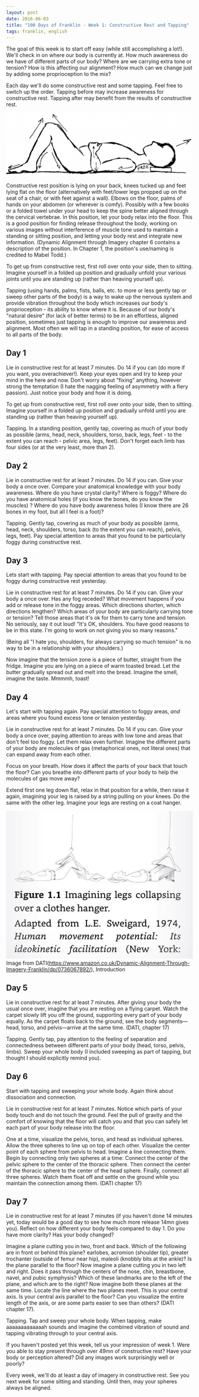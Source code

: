 ```yaml
---
layout: post
date: 2016-06-03
title: "100 Days of Franklin - Week 1: Constructive Rest and Tapping"
tags: franklin, english
---
```


The goal of this week is to start off easy (while still accomplishing a lot!). We'll check in on where our body is currently at. How much awareness do we have of different parts of our body? Where are we carrying extra tone or tension? How is this affecting our alignment? How much can we change just by adding some proprioception to the mix? 

Each day we'll do some constructive rest and some tapping. Feel free to switch up the order. Tapping before may increase awareness for constructive rest. Tapping after may benefit from the results of constructive rest.

![Constructive Rest Drawing](/images/Lie-Down-Drawing.jpg)

Constructive rest position is lying on your back, knees tucked up and feet lying flat on the floor (alternatively with feet/lower legs propped up on the seat of a chair, or with feet against a wall). Elbows on the floor, palms of hands on your abdomen (or wherever is comfy). Possibly with a few books or a folded towel under your head to keep the spine better aligned through the cervical vertebrae. In this position, let your body relax into the floor. This is a good position for finding release throughout the body, working on various images without interference of muscle tone used to maintain a standing or sitting position, and letting your body rest and integrate new information. (Dynamic Alignment through Imagery chapter 6 contains a description of the position. In Chapter 1, the position's use/naming is credited to Mabel Todd.)

To get up from constructive rest, first roll over onto your side, then to sitting. Imagine yourself in a folded up position and gradually unfold your various joints until you are standing up (rather than heaving yourself up).

Tapping (using hands, palms, fists, balls, etc. to more or less gently tap or sweep other parts of the body) is a way to wake up the nervous system and provide vibration throughout the body which increases our body's proprioception - its ability to know where it is. Because of our body's "natural desire" (for lack of better terms) to be in an effortless, aligned position, sometimes just tapping is enough to improve our awareness and alignment. Most often we will tap in a standing position, for ease of access to all parts of the body.

## Day 1

Lie in constructive rest for at least 7 minutes. Do 14 if you can (do more if you want, you overachiever!). Keep your eyes open and try to keep your mind in the here and now. Don't worry about "fixing" anything, however strong the temptation (I hate the nagging feeling of asymmetry with a fiery passion). Just notice your body and how it is doing.

To get up from constructive rest, first roll over onto your side, then to sitting. Imagine yourself in a folded up position and gradually unfold until you are standing up (rather than heaving yourself up).

Tapping. In a standing position, gently tap, covering as much of your body as possible (arms, head, neck, shoulders, torso, back, legs, feet - to the extent you can reach - pelvic area, legs, feet). Don't forget each limb has four sides (or at the very least, more than 2).

## Day 2

Lie in constructive rest for at least 7 minutes. Do 14 if you can. Give your body a once over. Compare your anatomical knowledge with your body awareness. Where do you have crystal clarity? Where is foggy? Where do you have anatomical holes (if you know the bones, do you know the muscles) ? Where do you have body awareness holes (I know there are 26 bones in my foot, but all I feel is a foot)?

Tapping. Gently tap, covering as much of your body as possible (arms, head, neck, shoulders, torso, back (to the extent you can reach), pelvis, legs, feet). Pay special attention to areas that you found to be particularly foggy during constructive rest.

## Day 3

Lets start with tapping. Pay special attention to areas that you found to be foggy during constructive rest yesterday.

Lie in constructive rest for at least 7 minutes. Do 14 if you can. Give your body a once over. Has any fog receded? What movement happens if you add or release tone in the foggy areas. Which directions shorten, which directions lengthen? Which areas of your body are particularly carrying tone or tension? Tell those areas that it's ok for them to carry tone and tension. No seriously, say it out loud! "It's OK, shoulders. You have good reasons to be in this state. I'm going to work on not giving you so many reasons."

(Being all "I hate you, shoulders, for always carrying so much tension" is no way to be in a relationship with your shoulders.) 

Now imagine that the tension zone is a piece of butter, straight from the fridge. Imagine you are lying on a piece of warm toasted bread. Let the butter gradually spread out and melt into the bread. Imagine the smell, imagine the taste. Mmmmh, toast!

## Day 4

Let's start with tapping again. Pay special attention to foggy areas, *and* areas where you found excess tone or tension yesterday.

Lie in constructive rest for at least 7 minutes. Do 14 if you can. Give your body a once over, paying attention to areas with low tone and areas that don't feel too foggy. Let them relax even further. Imagine the different parts of your body are molecules of gas (metaphorical ones, not literal ones) that can expand away from each other. 

Focus on your breath. How does it affect the parts of your back that touch the floor? Can you breathe into different parts of your body to help the molecules of gas move away?

Extend first one leg down flat, relax in that position for a while, then raise it again, imagining your leg is raised by a string pulling on your knees. Do the same with the other leg. Imagine your legs are resting on a coat hanger.

![Coat hanger image](/images/clothes-hanger.jpg)
Image from DATI(https://www.amazon.co.uk/Dynamic-Alignment-Through-Imagery-Franklin/dp/0736067892/), Introduction

## Day 5

Lie in constructive rest for at least 7 minutes. After giving your body the usual once over, imagine that you are resting on a flying carpet. Watch the carpet slowly lift you off the ground, supporting every part of your body equally. As the carpet floats back to the ground, see the body segments—head, torso, and pelvis—arrive at the same time. (DATI, chapter 17)

Tapping. Gently tap, pay attention to the feeling of separation and connectedness between different parts of your body (head, torso, pelvis, limbs). Sweep your whole body (I included sweeping as part of tapping, but thought I should explicitly remind you). 

## Day 6

Start with tapping and sweeping your whole body. Again think about dissociation and connection. 

Lie in constructive rest for at least 7 minutes. Notice which parts of your body touch and do not touch the ground. Feel the pull of gravity and the comfort of knowing that the floor will catch you and that you can safely let each part of your body release into the floor. 

One at a time, visualize the pelvis, torso, and head as individual spheres. Allow the three spheres to line up on top of each other. Visualize the center point of each sphere from pelvis to head. Imagine a line connecting them. Begin by connecting only two spheres at a time: Connect the center of the pelvic sphere to the center of the thoracic sphere. Then connect the center of the thoracic sphere to the center of the head sphere. Finally, connect all three spheres. Watch them float off and settle on the ground while you maintain the connection among them. (DATI chapter 17)

## Day 7

Lie in constructive rest for at least 7 minutes (if you haven't done 14 minutes yet, today would be a good day to see how much more release 14mn gives you). Reflect on how different your body feels compared to day 1. Do you have more clarity? Has your body changed?

Imagine a plane cutting you in two, front and back. Which of the following are in front or behind this plane? earlobes, acromion (shoulder tip), greater trochanter (outside of femur near hip), maleoli (knobbly bits at the ankle)? Is the plane parallel to the floor? Now imagine a plane cutting you in two left and right. Does it pass through the centers of the nose, chin, breastbone, navel, and pubic symphysis? Which of these landmarks are to the left of the plane, and which are to the right? Now imagine both these planes at the same time. Locate the line where the two planes meet. This is your central axis. Is your central axis parallel to the floor? Can you visualize the entire length of the axis, or are some parts easier to see than others? (DATI chapter 17). 

Tapping. Tap and sweep your whole body. When tapping, make aaaaaaaaaaaaah sounds and imagine the combined vibration of sound and tapping vibrating through to your central axis. 

If you haven't posted yet this week, tell us your impression of week 1. Were you able to stay present through over 49mn of constructive rest? Have your body or perception altered? Did any images work surprisingly well or poorly?

Every week, we'll do at least a day of imagery in constructive rest. See you next week for some sitting and standing. Until then, may your spheres always be aligned.
